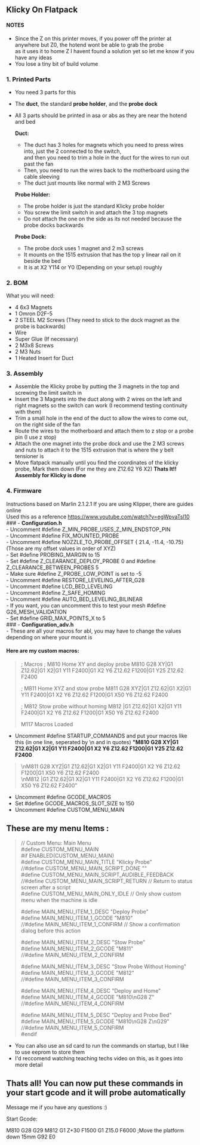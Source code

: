 ## Klicky On Flatpack

#### NOTES
- Since the Z on this printer moves, if you power off the printer at anywhere but Z0, the hotend wont be able to grab the probe  
as it uses it to home Z I havent found a solution yet so let me know if you have any ideas  
- You lose a tiny bit of build volume  


### 1. Printed Parts
 - You need 3 parts for this
 - The **duct**, the standard **probe holder**, and the **probe dock**
 - All 3 parts should be printed in asa or abs as they are near the hotend and bed  
  
    **Duct:**
    - The duct has 3 holes for magnets which you need to press wires into, just the 2 connected to the switch,  
and then you need to trim a hole in the duct for the wires to run out past the fan  
    - Then, you need to run the wires back to the motherboard using the cable sleeving  
    - The duct just mounts like normal with 2 M3 Screws  
    
    **Probe Holder:**
    - The probe holder is just the standard Klicky probe holder 
    - You screw the limit switch in and attach the 3 top magnets 
    - Do not attach the one on the side as its not needed because the probe docks backwards
    
    **Probe Dock:**
    - The probe dock uses 1 magnet and 2 m3 screws
    - It mounts on the 1515 extrusion that has the top y linear rail on it beside the bed
    - It is at X2 Y114 or Y0 (Depending on your setup) roughly
    
### 2. BOM
 What you will need:
 - 4 6x3 Magnets
 - 1 Omron D2F-5
 - 2 STEEL M2 Screws (They need to stick to the dock magnet as the probe is backwards)
 - Wire
 - Super Glue (If necessary)
 - 2 M3x8 Screws 
 - 2 M3 Nuts
 - 1 Heated Insert for Duct
 
 ### 3. Assembly
  - Assemble the Klicky probe by putting the 3 magnets in the top and screwing the limit switch in
  - Insert the 3 Magnets into the duct along with 2 wires on the left and right magnets so the switch can work (I recommend testing continuity with them)
  - Trim a small hole in the end of the duct to allow the wires to come out, on the right side of the fan
  - Route the wires to the motherboard and attach them to z stop or a probe pin (I use z stop)
  - Attach the one magnet into the probe dock and use the 2 M3 screws and nuts to attach it to the 1515 extrusion that is where the y belt tensioner is
  - Move flatpack manually until you find the coordinates of the klicky probe, Mark them down (For me they are Z12.62 Y6 X2)
  **Thats It!! Assembly for Klicky is done**
  
  ### 4. Firmware
Instructions based on Marlin 2.1.2.1
    If you are using Klipper, there are guides online  
    Used this as a reference https://www.youtube.com/watch?v=egWpvaTsl10  
    ### - **Configuration.h**  
          - Uncomment #define Z_MIN_PROBE_USES_Z_MIN_ENDSTOP_PIN  
          - Uncomment #define FIX_MOUNTED_PROBE  
          - Uncomment #define NOZZLE_TO_PROBE_OFFSET { 21.4, -11.4, -10.75} (Those are my offset values in order of XYZ)  
          - Set #define PROBING_MARGIN to 15  
          - Set #define Z_CLEARANCE_DEPLOY_PROBE 0 and #define Z_CLEARANCE_BETWEEN_PROBES 5  
          - Make sure #define Z_PROBE_LOW_POINT is set to -5   
          - Uncomment #define RESTORE_LEVELING_AFTER_G28  
          - Uncomment #define LCD_BED_LEVELING  
          - Uncomment #define Z_SAFE_HOMING  
          - Uncomment #define AUTO_BED_LEVELING_BILINEAR  
          - If you want, you can uncomment this to test your mesh #define G26_MESH_VALIDATION  
          - Set  #define GRID_MAX_POINTS_X to 5  
    ### - **Configuration_adv.h**  
          - These are all your macros for abl, you may have to change the values depending on where your mount is  
  

#### Here are my custom macros:   

> ; Macros
> ; M810 Home XY  and deploy probe
> M810 G28 XY|G1 Z12.62|G1 X2|G1 Y11 F2400|G1 X2 Y6 Z12.62 F1200|G1 Y25 Z12.62 F2400
>
> ; M811 Home XYZ and stow probe
> M811 G28 XYZ|G1 Z12.62|G1 X2|G1 Y11 F2400|G1 X2 Y6 Z12.62 F1200|G1 X50 Y6 Z12.62 F2400
> 
> ; M812 Stow probe without homing
> M812 |G1 Z12.62|G1 X2|G1 Y11 F2400|G1 X2 Y6 Z12.62 F1200|G1 X50 Y6 Z12.62 F2400
> 
> M117 Macros Loaded

- Uncomment #define STARTUP_COMMANDS and put your macros like this (in one line, seperated by \n and in quotes)
**"M810 G28 XY|G1 Z12.62|G1 X2|G1 Y11 F2400|G1 X2 Y6 Z12.62 F1200|G1 Y25 Z12.62 F2400**
>    \nM811 G28 XYZ|G1 Z12.62|G1 X2|G1 Y11 F2400|G1 X2 Y6 Z12.62 F1200|G1 X50 Y6 Z12.62 F2400  
>    \nM812 |G1 Z12.62|G1 X2|G1 Y11 F2400|G1 X2 Y6 Z12.62 F1200|G1 X50 Y6 Z12.62 F2400"  
   - Uncomment #define GCODE_MACROS
   - Set #define GCODE_MACROS_SLOT_SIZE to 150
   - Uncomment #define CUSTOM_MENU_MAIN 
   
## These are my menu Items :
> // Custom Menu: Main Menu  
> #define CUSTOM_MENU_MAIN  
> #if ENABLED(CUSTOM_MENU_MAIN)  
> #define CUSTOM_MENU_MAIN_TITLE "Klicky Probe"  
> //#define CUSTOM_MENU_MAIN_SCRIPT_DONE ""  
> #define CUSTOM_MENU_MAIN_SCRIPT_AUDIBLE_FEEDBACK  
> //#define CUSTOM_MENU_MAIN_SCRIPT_RETURN   // Return to status screen after a script  
> #define CUSTOM_MENU_MAIN_ONLY_IDLE         // Only show custom menu when the machine is idle  
>  
> #define MAIN_MENU_ITEM_1_DESC "Deploy Probe"  
> #define MAIN_MENU_ITEM_1_GCODE "M810"  
> //#define MAIN_MENU_ITEM_1_CONFIRM          // Show a confirmation dialog before this action  
>  
> #define MAIN_MENU_ITEM_2_DESC "Stow Probe"  
> #define MAIN_MENU_ITEM_2_GCODE "M811"  
>  //#define MAIN_MENU_ITEM_2_CONFIRM  
>  
> #define MAIN_MENU_ITEM_3_DESC "Stow Probe Without Homing"  
> #define MAIN_MENU_ITEM_3_GCODE "M812"  
> //#define MAIN_MENU_ITEM_3_CONFIRM  
>  
> #define MAIN_MENU_ITEM_4_DESC "Deploy and Home"  
> #define MAIN_MENU_ITEM_4_GCODE "M810\nG28 Z"  
> //#define MAIN_MENU_ITEM_4_CONFIRM  
> 
> #define MAIN_MENU_ITEM_5_DESC "Deploy and Probe Bed"  
> #define MAIN_MENU_ITEM_5_GCODE "M810\nG28 Z\nG29"  
> //#define MAIN_MENU_ITEM_5_CONFIRM  
> #endif  
        
   - You can also use an sd card to run the commands on startup, but I like to use eeprom to store them  
   - I'd reccomend watching teaching techs video on this, as it goes into more detail  
        
  ## Thats all! You can now put these commands in your start gcode and it will probe automatically  
   Message me if you have any questions :)   
     
  
Start Gcode:   

M810
G28
G29
M812
G1 Z+30 F1500
G1 Z15.0 F6000 ;Move the platform down 15mm
G92 E0

